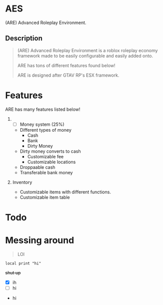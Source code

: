 # AES
(ARE) Advanced Roleplay Environment.

## Description

> (ARE) Advanced Roleplay Environment is a roblox roleplay economy framework made to be easily configurable and easily added onto. 
> 
> ARE has tons of different features found below! 
> 
> ARE is designed after GTAV RP's ESX framework. 

# Features
ARE has many features listed below!

1. - [ ] Money system (25%)
   * Different types of money
     * Cash
     * Bank
     * Dirty Money
   * Dirty money converts to cash
     * Customizable fee
     * Customizable locations
   * Droppaable cash
   * Transferable bank money

2. Inventory
   * Customizable items with different functions.
   * Customizable item table



# Todo

# Messing around
> LOl

```
local print "hi"
```
~~shut up~~

- [x] ih
- [ ] hi

* hi

